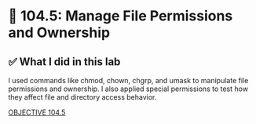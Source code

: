 # 📁 104.5: Manage File Permissions and Ownership

## ✅ What I did in this lab
I used commands like chmod, chown, chgrp, and umask to manipulate file permissions and ownership. I also applied special permissions to test how they affect file and directory access behavior.



[OBJECTIVE 104.5](https://www.lpi.org/our-certifications/exam-101-102-objectives/#104.5_Manage_file_permissions_and_ownership)
